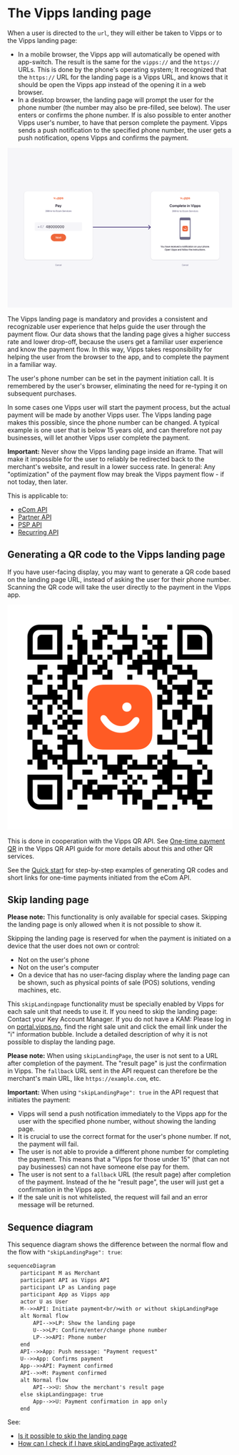 <!-- START_METADATA
---
title: Vipps landing page
pagination_next: null
pagination_prev: null
---
END_METADATA -->

# The Vipps landing page

When a user is directed to the `url`,
they will either be taken to Vipps or to the Vipps landing page:

* In a mobile browser, the Vipps app will automatically be opened with app-switch.
  The result is the same for the `vipps://` and the `https://` URLs.
  This is done by the phone's operating system; It recognized that the `https://`
  URL for the landing page is a Vipps URL, and knows that it should be open the
  Vipps app instead of the opening it in a web browser.
* In a desktop browser, the landing page will prompt the user for the phone number
  (the number may also be pre-filled, see below).
  The user enters or confirms the phone number.
  If is also possible to enter another Vipps user's number, to have that
  person complete the payment.
  Vipps sends a push notification to the specified phone number,
  the user gets a push notification, opens Vipps and confirms the payment.

![The Vipps landing page](images/vipps-flow-landing-page.png)

The Vipps landing page is mandatory and provides a consistent and recognizable user experience
that helps guide the user through the payment flow.
Our data shows that the landing page gives a higher success rate and lower drop-off,
because the users get a familiar user experience and know the payment flow.
In this way, Vipps takes responsibility for helping the user from the browser to the app,
and to complete the payment in a familiar way.

The user's phone number can be set in the payment initiation call. It is
remembered by the user's browser, eliminating the need for re-typing it on
subsequent purchases.

In some cases one Vipps user will start the payment process, but the actual payment
will be made by another Vipps user. The Vipps landing page makes this possible, since
the phone number can be changed.
A typical example is one user that is below
15 years old, and can therefore not pay businesses, will let another Vipps
user complete the payment.

**Important:** Never show the Vipps landing page inside an iframe.
That will make it impossible for the user to reliably be redirected back to the
merchant's website, and result in a lower success rate.
In general: Any "optimization" of the payment flow may break the Vipps payment
flow - if not today, then later.

This is applicable to:

* [eCom API](https://vippsas.github.io/vipps-developer-docs/docs/APIs/ecom-api)
* [Partner API](https://vippsas.github.io/vipps-developer-docs/docs/APIs/partner-api)
* [PSP API](https://vippsas.github.io/vipps-developer-docs/docs/APIs/psp-api)
* [Recurring API](https://vippsas.github.io/vipps-developer-docs/docs/APIs/recurring-api)

## Generating a QR code to the Vipps landing page

If you have user-facing display, you may want to generate a QR code based on the
landing page URL, instead of asking the user for their phone number. Scanning
the QR code will take the user directly to the payment in the Vipps app.

![Demo QR code](images/demo-qr.svg)

This is done in cooperation with the Vipps QR API. See
[One-time payment QR](https://vippsas.github.io/vipps-developer-docs/docs/APIs/qr-api/vipps-qr-api#one-time-payment-qr-codes)
in the Vipps QR API guide for more details about this and other QR services.

See the
[Quick start](https://vippsas.github.io/vipps-developer-docs/docs/APIs/ecom-api/vipps-ecom-api-quick-start)
for step-by-step examples of generating QR codes and short links for one-time payments initiated from the eCom API.

## Skip landing page

**Please note:** This functionality is only available for special cases.
Skipping the landing page is only allowed when it is not possible to show it.

Skipping the landing page is reserved for when the payment is initiated on a
device that the user does not own or control:
* Not on the user's phone
* Not on the user's computer
* On a device that has no user-facing display where the landing page can be
  shown, such as physical points of sale (POS) solutions, vending machines, etc.

This `skipLandingpage` functionality must be specially enabled by Vipps for each
sale unit that needs to use it.
If you need to skip the landing page: Contact your
Key Account Manager. If you do not have a KAM: Please log in on
[portal.vipps.no](https://portal.vipps.no),
find the right sale unit and click the email link under the "i" information
bubble. Include a detailed description of why it is not possible to display
the landing page.

**Please note:** When using `skipLandingPage`, the user is not sent to a URL
after completion of the payment. The "result page" is just the confirmation in
Vipps. The `fallback` URL sent in the API request can therefore be the
merchant's main URL, like `https://example.com`, etc.

**Important:** When using `"skipLandingPage": true` in the API request that
initiates the payment:
* Vipps will send a push notification immediately to the Vipps app
  for the user with the specified phone number, without showing the landing page.
* It is crucial to use the correct format for the user's phone number.
  If not, the payment will fail.
* The user is not able to provide a different phone number for completing the
  payment. This means that a "Vipps for those under 15" (that can not pay
  businesses) can not have someone else pay for them.
* The user is not sent to a `fallback` URL (the result page) after completion
  of the payment.
  Instead of the he "result page", the user will just get a confirmation in
  the Vipps app.
* If the sale unit is not whitelisted, the request will fail and an error
  message will be returned.

## Sequence diagram

This sequence diagram shows the difference between the normal flow and
the flow with `"skipLandingPage": true`:

```mermaid
sequenceDiagram
    participant M as Merchant
    participant API as Vipps API
    participant LP as Landing page
    participant App as Vipps app
    actor U as User
    M-->>API: Initiate payment<br/>with or without skipLandingPage
    alt Normal flow
        API-->>LP: Show the landing page
        U-->>LP: Confirm/enter/change phone number
        LP-->>API: Phone number
    end
    API-->>App: Push message: "Payment request"
    U-->>App: Confirms payment
    App-->>API: Payment confirmed
    API-->>M: Payment confirmed
    alt Normal flow
        API-->>U: Show the merchant's result page
    else skipLandingpage: true
        App-->>U: Payment confirmation in app only
    end
```    

See:

* [Is it possible to skip the landing page](../faqs/vipps-landing-page-faq.md#is-it-possible-to-skip-the-landing-page)
* [How can I check if I have skipLandingPage activated?](../faqs/vipps-landing-page-faq.md#how-can-i-check-if-i-have-skiplandingpage-activated)
